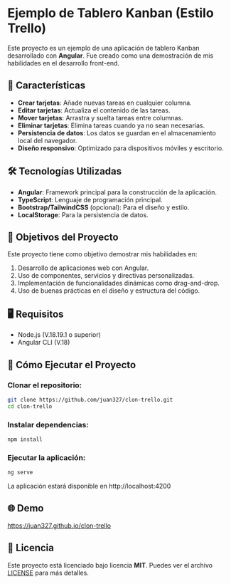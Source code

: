 # Ejemplo de Tablero Kanban (Estilo Trello)

Este proyecto es un ejemplo de una aplicación de tablero Kanban desarrollado con **Angular**. Fue creado como una demostración de mis habilidades en el desarrollo front-end.

## 🚀 Características

- **Crear tarjetas**: Añade nuevas tareas en cualquier columna.
- **Editar tarjetas**: Actualiza el contenido de las tareas.
- **Mover tarjetas**: Arrastra y suelta tareas entre columnas.
- **Eliminar tarjetas**: Elimina tareas cuando ya no sean necesarias.
- **Persistencia de datos**: Los datos se guardan en el almacenamiento local del navegador.
- **Diseño responsivo**: Optimizado para dispositivos móviles y escritorio.

## 🛠️ Tecnologías Utilizadas

- **Angular**: Framework principal para la construcción de la aplicación.
- **TypeScript**: Lenguaje de programación principal.
- **Bootstrap/TailwindCSS** (opcional): Para el diseño y estilo.
- **LocalStorage**: Para la persistencia de datos.

## 🎯 Objetivos del Proyecto

Este proyecto tiene como objetivo demostrar mis habilidades en:

1. Desarrollo de aplicaciones web con Angular.
2. Uso de componentes, servicios y directivas personalizadas.
3. Implementación de funcionalidades dinámicas como drag-and-drop.
4. Uso de buenas prácticas en el diseño y estructura del código.

## 🖥️ Requisitos

- Node.js (V.18.19.1 o superior)
- Angular CLI (V.18)

## 🚀 Cómo Ejecutar el Proyecto

### Clonar el repositorio:
```bash
git clone https://github.com/juan327/clon-trello.git
cd clon-trello
```

### Instalar dependencias:
```bash
npm install
```

### Ejecutar la aplicación:
```bash
ng serve
```

La aplicación estará disponible en http://localhost:4200

## 🌐 Demo

https://juan327.github.io/clon-trello

## 📝 Licencia

Este proyecto está licenciado bajo licencia **MIT**. Puedes ver el archivo [LICENSE](LICENSE) para más detalles.